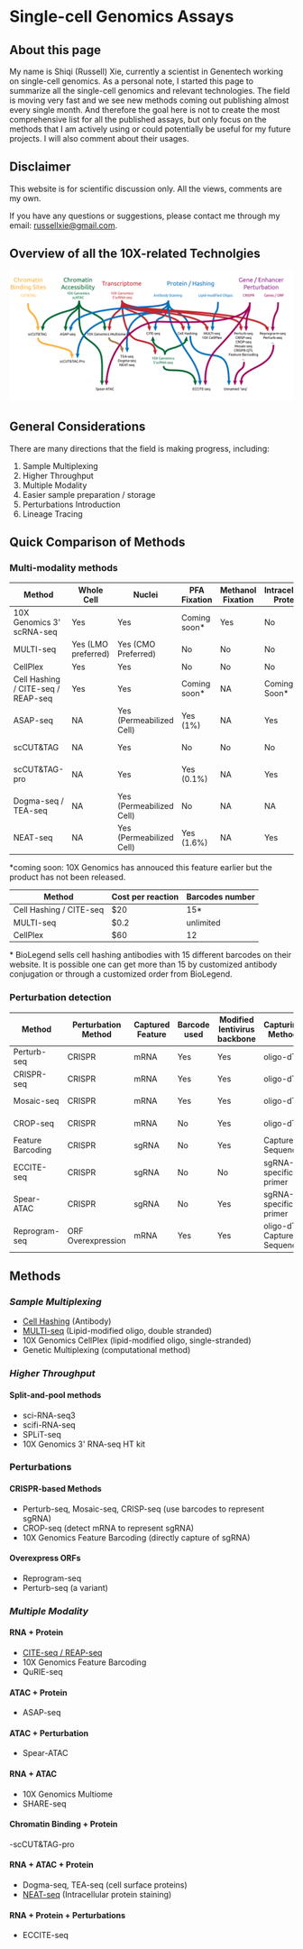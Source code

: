 # Single-cell Genomics Assays

## About this page

My name is Shiqi (Russell) Xie, currently a scientist in Genentech working on single-cell genomics. As a personal note, I started this page to summarize all the single-cell genomics and relevant technologies. The field is moving very fast and we see new methods coming out publishing almost every single month. And therefore the goal here is not to create the most comprehensive list for all the published assays, but only focus on the methods that I am actively using or could potentially be useful for my future projects. I will also comment about their usages.

## Disclaimer

This website is for scientific discussion only. All the views, comments are my own.

If you have any questions or suggestions, please contact me through my email: <russellxie@gmail.com>.

## Overview of all the 10X-related Technolgies

![Technology Overview](/assets/img/All_methods-01.png)

## General Considerations

There are many directions that the field is making progress, including:

1. Sample Multiplexing
2. Higher Throughput
3. Multiple Modality
4. Easier sample preparation / storage
5. Perturbations Introduction
6. Lineage Tracing

## Quick Comparison of Methods

### Multi-modality methods

| Method      | Whole Cell | Nuclei | PFA Fixation | Methanol Fixation | Intracellular Protein | Modality |
| ----------- | ---------- | ------ | ------------ | ----------------- | --------------------- | -------- |
| 10X Genomics 3' scRNA-seq | Yes | Yes | Coming soon* | Yes | No | RNA |
| MULTI-seq   | Yes (LMO preferred) | Yes (CMO Preferred) | No | No | No | RNA |
| CellPlex    | Yes | Yes | No | No | No | RNA |
| Cell Hashing / CITE-seq / REAP-seq | Yes | Yes | Coming soon* | NA | Coming Soon* | RNA + Protein |
| ASAP-seq | NA | Yes (Permeabilized Cell) | Yes (1%) | NA | Yes | ATAC + Protein |
| scCUT&TAG | NA | Yes | No | No | No | Chromatin Binding |
| scCUT&TAG-pro | NA | Yes | Yes (0.1%) | NA | Yes | Chromatin Binding + Protein |
| Dogma-seq / TEA-seq | NA | Yes (Permeabilized Cell) | No | NA | NA | RNA + ATAC + Protein |
| NEAT-seq | NA | Yes (Permeabilized Cell) | Yes (1.6%) | NA | Yes | RNA + ATAC + Protein |

\*coming soon: 10X Genomics has annouced this feature earlier but the product has not been released.

| Method      | Cost per reaction | Barcodes number |
| ----------- | ---------- | ------ |
| Cell Hashing / CITE-seq | $20 | 15* |
| MULTI-seq | $0.2 | unlimited |
| CellPlex | $60 | 12 |

\* BioLegend sells cell hashing antibodies with 15 different barcodes on their website. It is possible one can get more than 15 by customized antibody conjugation or through a customized order from BioLegend.

### Perturbation detection

| Method      | Perturbation Method | Captured Feature | Barcode used | Modified lentivirus backbone | Capturing Method | 10X Compatibility |
| ----------- | ------------------- | ---------------- | ------------ | ---------------------------- | ---------------- | ----------------- |
| Perturb-seq | CRISPR | mRNA | Yes | Yes | oligo-dT | 3' scRNA-seq |
| CRISPR-seq  | CRISPR | mRNA | Yes | Yes | oligo-dT | 3' scRNA-seq |
| Mosaic-seq  | CRISPR | mRNA | Yes | Yes | oligo-dT | 3' scRNA-seq |
| CROP-seq | CRISPR | mRNA | No | Yes | oligo-dT | 3' scRNA-seq |
| Feature Barcoding | CRISPR | sgRNA | No | Yes | Capture Sequence | 3' scRNA-seq |
| ECCITE-seq | CRISPR | sgRNA | No | No | sgRNA-specific primer | 5' scRNA-seq |
| Spear-ATAC | CRISPR | sgRNA | No | Yes | sgRNA-specific primer | scATAC-seq |
| Reprogram-seq | ORF Overexpression | mRNA | Yes | Yes | oligo-dT / Capture Sequence | 3' scRNA-seq |

## Methods

### *Sample Multiplexing*

- [Cell Hashing](subpages/cell_hashing.md) (Antibody)
- [MULTI-seq](subpages/multiseq.md) (Lipid-modified oligo, double stranded)
- 10X Genomics CellPlex (lipid-modified oligo, single-stranded)
- Genetic Multiplexing (computational method)

### *Higher Throughput*

#### **Split-and-pool methods**

- sci-RNA-seq3
- scifi-RNA-seq
- SPLiT-seq
- 10X Genomics 3' RNA-seq HT kit

### **Perturbations**

#### CRISPR-based Methods

- Perturb-seq, Mosaic-seq, CRISP-seq (use barcodes to represent sgRNA)
- CROP-seq (detect mRNA to represent sgRNA)
- 10X Genomics Feature Barcoding (directly capture of sgRNA)

#### Overexpress ORFs

- Reprogram-seq
- Perturb-seq (a variant)

### *Multiple Modality*

#### **RNA + Protein**

- [CITE-seq / REAP-seq](subpages/cell_hashing.md)
- 10X Genomics Feature Barcoding
- QuRIE-seq

#### **ATAC +  Protein**

- ASAP-seq

#### **ATAC + Perturbation**

- Spear-ATAC

#### **RNA + ATAC**

- 10X Genomics Multiome
- SHARE-seq

#### **Chromatin Binding + Protein**

-scCUT&TAG-pro
  
#### **RNA + ATAC + Protein**

- Dogma-seq, TEA-seq (cell surface proteins)
- [NEAT-seq](subpages/neatseq.md) (Intracellular protein staining)

#### **RNA + Protein + Perturbations**

- ECCITE-seq
